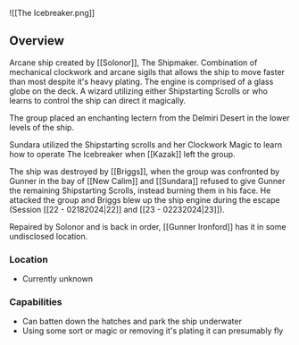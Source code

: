 ![[The Icebreaker.png]]

## Overview
Arcane ship created by [[Solonor]], The Shipmaker. Combination of mechanical clockwork and arcane sigils that allows the ship to move faster than most despite it's heavy plating. The engine is comprised of a glass globe on the deck. A wizard utilizing either Shipstarting Scrolls or who learns to control the ship can direct it magically. 

The group placed an enchanting lectern from the Delmiri Desert in the lower levels of the ship.

Sundara utilized the Shipstarting scrolls and her Clockwork Magic to learn how to operate The Icebreaker when [[Kazak]] left the group.

The ship was destroyed by [[Briggs]], when the group was confronted by Gunner in the bay of [[New Calim]] and [[Sundara]] refused to give Gunner the remaining Shipstarting Scrolls, instead burning them in his face. He attacked the group and Briggs blew up the ship engine during the escape (Session [[22 - 02182024|22]] and [[23 - 02232024|23]]). 

Repaired by Solonor and is back in order, [[Gunner Ironford]] has it in some undisclosed location.

### Location
- Currently unknown

### Capabilities
- Can batten down the hatches and park the ship underwater
- Using some sort or magic or removing it's plating it can presumably fly
